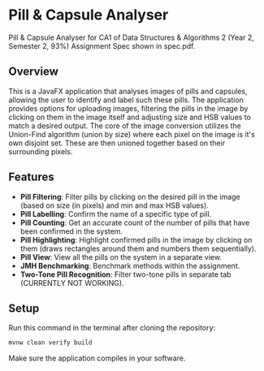 # Pill &amp; Capsule Analyser
Pill &amp; Capsule Analyser for CA1 of Data Structures &amp; Algorithms 2 (Year 2, Semester 2, 93%)
Assignment Spec shown in spec.pdf.

## Overview
This is a JavaFX application that analyses images of pills and capsules, allowing the user to identify and label such these pills. The application provides options for uploading images, filtering the pills in the image by clicking on them in the image itself and adjusting size and HSB values to match a desired output.
The core of the image conversion utilizes the Union-Find algorithm (union by size) where each pixel on the image is it's own disjoint set. These are then unioned together based on their surrounding pixels.

## Features
- **Pill Filtering**: Filter pills by clicking on the desired pill in the image (based on size (in pixels) and min and max HSB values).
- **Pill Labelling**: Confirm the name of a specific type of pill.
- **Pill Counting**: Get an accurate count of the number of pills that have been confirmed in the system.
- **Pill Highlighting**: Highlight confirmed pills in the image by clicking on them (draws rectangles around them and numbers them sequentially).
- **Pill View**: View all the pills on the system in a separate view.
- **JMH Benchmarking**: Benchmark methods within the assignment.
- **Two-Tone Pill Recognition**: Filter two-tone pills in separate tab (CURRENTLY NOT WORKING).

## Setup
Run this command in the terminal after cloning the repository:
  ```bash
  mvnw clean verify build 
  ```
Make sure the application compiles in your software.
